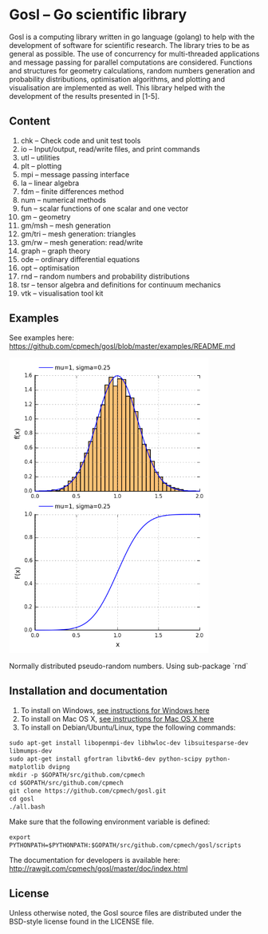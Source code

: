 # Gosl &ndash; Go scientific library

Gosl is a computing library written in go language (golang) to help with the development of software
for scientific research. The library tries to be as general as possible. The use of concurrency for
multi-threaded applications and message passing for parallel computations are considered. Functions
and structures for geometry calculations, random numbers generation and probability distributions,
optimisation algorithms, and plotting and visualisation are implemented as well. This library helped
with the development of the results presented in [1-5].



## Content

1.  chk    &ndash; Check code and unit test tools
2.  io     &ndash; Input/output, read/write files, and print commands
3.  utl    &ndash; utilities
4.  plt    &ndash; plotting
5.  mpi    &ndash; message passing interface
6.  la     &ndash; linear algebra
7.  fdm    &ndash; finite differences method
8.  num    &ndash; numerical methods
9.  fun    &ndash; scalar functions of one scalar and one vector
10. gm     &ndash; geometry
11. gm/msh &ndash; mesh generation
12. gm/tri &ndash; mesh generation: triangles
13. gm/rw  &ndash; mesh generation: read/write
14. graph  &ndash; graph theory
15. ode    &ndash; ordinary differential equations
16. opt    &ndash; optimisation
17. rnd    &ndash; random numbers and probability distributions
18. tsr    &ndash; tensor algebra and definitions for continuum mechanics
19. vtk    &ndash; visualisation tool kit



## Examples

See examples here: https://github.com/cpmech/gosl/blob/master/examples/README.md


<div id="container">
<p><img src="examples/figs/rnd_normalDistribution.png" width="400"></p>
Normally distributed pseudo-random numbers. Using sub-package `rnd`
</div>


## Installation and documentation

1. To install on Windows, [see instructions for Windows here](https://github.com/cpmech/gosl/blob/master/doc/InstallationOnWindows.md)
2. To install on Mac OS X, [see instructions for Mac OS X here](https://github.com/cpmech/gosl/blob/master/doc/InstallationOnMacOSX.md)
3. To install on Debian/Ubuntu/Linux, type the following commands:

```
sudo apt-get install libopenmpi-dev libhwloc-dev libsuitesparse-dev libmumps-dev 
sudo apt-get install gfortran libvtk6-dev python-scipy python-matplotlib dvipng
mkdir -p $GOPATH/src/github.com/cpmech
cd $GOPATH/src/github.com/cpmech
git clone https://github.com/cpmech/gosl.git
cd gosl
./all.bash
```

Make sure that the following environment variable is defined:

```
export PYTHONPATH=$PYTHONPATH:$GOPATH/src/github.com/cpmech/gosl/scripts
```

The documentation for developers is available here: http://rawgit.com/cpmech/gosl/master/doc/index.html






## License

Unless otherwise noted, the Gosl source files are distributed under the BSD-style license found in the LICENSE file.
